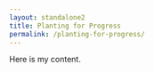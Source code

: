 ```yaml
---
layout: standalone2
title: Planting for Progress
permalink: /planting-for-progress/
---
```

Here is my content.